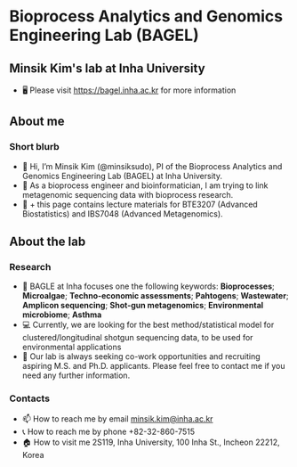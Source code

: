 # Bioprocess Analytics and Genomics Engineering Lab (BAGEL)

## Minsik Kim's lab at Inha University 

- 🖥 Please visit https://bagel.inha.ac.kr for more information

## About me

### Short blurb

- 👋 Hi, I’m Minsik Kim (@minsiksudo), PI of the Bioprocess Analytics and Genomics Engineering Lab (BAGEL) at Inha University.
- 🧪 As a bioprocess engineer and bioinformatician, I am trying to link metagenomic sequencing data with bioprocess research. 
- 📖 + this page contains lecture materials for BTE3207 (Advanced Biostatistics) and IBS7048 (Advanced Metagenomics).


## About the lab

### Research

- 👀 BAGLE at Inha focuses one the following keywords: **Bioprocesses**; **Microalgae**; **Techno-economic assessments**; **Pahtogens**; **Wastewater**; **Amplicon sequencing**; **Shot-gun metagenomics**; **Environmental microbiome**; **Asthma**
- 💻 Currently, we are looking for the best method/statistical model for clustered/longitudinal shotgun sequencing data, to be used for environmental applications
- 🔬 Our lab is always seeking co-work opportunities and recruiting aspiring M.S. and Ph.D. applicants. Please feel free to contact me if you need any further information.
  
### Contacts

- 📫 How to reach me by email minsik.kim@inha.ac.kr
- 📞 How to reach me by phone +82-32-860-7515
- 🏠 How to visit me 2S119, Inha University, 100 Inha St., Incheon 22212, Korea

<!---
minsiksudo/minsiksudo is a ✨ special ✨ repository because its `README.md` (this file) appears on your GitHub profile.
You can click the Preview link to take a look at your changes.
--->
